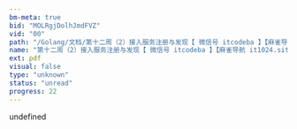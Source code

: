 ```yaml
---
bm-meta: true
bid: "MOLRgjDolhJmdFVZ"
vid: "00"
path: "/Golang/文档/第十二周（2）接入服务注册与发现【 微信号 itcodeba 】【麻雀导航 it1024.site】.pdf"
name: "第十二周（2）接入服务注册与发现【 微信号 itcodeba 】【麻雀导航 it1024.site】"
ext: pdf
visual: false
type: "unknown"
status: "unread"
progress: 22
---
```

undefined